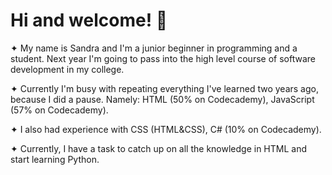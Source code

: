# Hi and welcome! 🌙

✦ My name is Sandra and I'm a junior beginner in programming and a student. Next year I'm going to pass into the high level course of software development in my college.

✦ Currently I'm busy with repeating everything I've learned two years ago, because I did a pause. Namely: HTML (50% on Codecademy), JavaScript (57% on Codecademy). 

✦ I also had experience with CSS (HTML&CSS), C# (10% on Codecademy).

✦ Currently, I have a task to catch up on all the knowledge in HTML and start learning Python.
